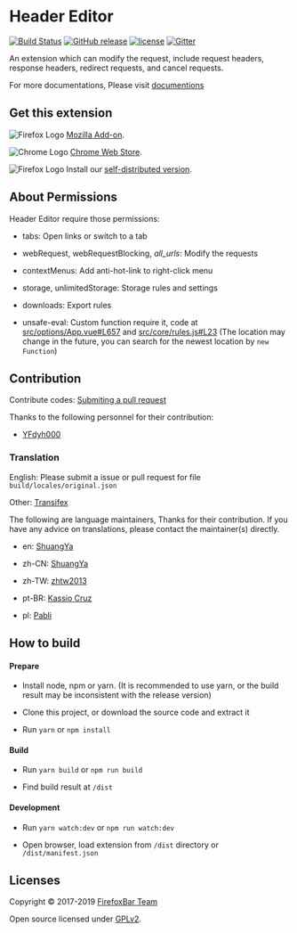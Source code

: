 # Header Editor

[![Build Status](
https://img.shields.io/travis/FirefoxBar/HeaderEditor/master.svg?style=flat-square)](https://travis-ci.org/FirefoxBar/HeaderEditor)
[![GitHub release](https://img.shields.io/github/release/FirefoxBar/HeaderEditor.svg?style=flat-square)](https://github.com/FirefoxBar/HeaderEditor/releases)
[![license](https://img.shields.io/github/license/FirefoxBar/HeaderEditor.svg?style=flat-square)](https://github.com/FirefoxBar/HeaderEditor/blob/master/LICENSE)
[![Gitter](https://img.shields.io/gitter/room/FirefoxBar/HeaderEditor.svg?style=flat-square)](https://gitter.im/FirefoxBar/HeaderEditor)

An extension which can modify the request, include request headers, response headers, redirect requests, and cancel requests.

For more documentations, Please visit [documentions](https://he.firefoxcn.net)

## Get this extension

![Firefox Logo](https://cdnjs.cloudflare.com/ajax/libs/browser-logos/42.8.0/firefox/firefox_16x16.png) [Mozilla Add-on](https://addons.mozilla.org/en-US/firefox/addon/header-editor/).

![Chrome Logo](https://cdnjs.cloudflare.com/ajax/libs/browser-logos/42.8.0/chrome/chrome_16x16.png) [Chrome Web Store](https://chrome.google.com/webstore/detail/header-editor/eningockdidmgiojffjmkdblpjocbhgh).

![Firefox Logo](https://cdnjs.cloudflare.com/ajax/libs/browser-logos/42.8.0/firefox/firefox_16x16.png) Install our [self-distributed version](https://github.com/FirefoxBar/HeaderEditor/releases).

## About Permissions

Header Editor require those permissions:

* tabs: Open links or switch to a tab

* webRequest, webRequestBlocking, _all_urls_: Modify the requests

* contextMenus: Add anti-hot-link to right-click menu

* storage, unlimitedStorage: Storage rules and settings

* downloads: Export rules

* unsafe-eval: Custom function require it, code at [src/options/App.vue#L657](https://github.com/FirefoxBar/HeaderEditor/blob/master/src/options/App.vue#L657) and [src/core/rules.js#L23](https://github.com/FirefoxBar/HeaderEditor/blob/master/src/core/rules.js#L23) (The location may change in the future, you can search for the newest location by `new Function`)

## Contribution

Contribute codes: [Submiting a pull request](https://github.com/FirefoxBar/HeaderEditor/compare)

Thanks to the following personnel for their contribution:

* [YFdyh000](https://github.com/yfdyh000)

### Translation

English: Please submit a issue or pull request for file `build/locales/original.json`

Other: [Transifex](https://www.transifex.com/sytec/header-editor/)

The following are language maintainers, Thanks for their contribution. If you have any advice on translations, please contact the maintainer(s) directly.

* en: [ShuangYa](https://github.com/sylingd)

* zh-CN: [ShuangYa](https://github.com/sylingd)

* zh-TW: [zhtw2013](https://github.com/zhtw2013)

* pt-BR: [Kassio Cruz](https://www.transifex.com/user/profile/kassiocs/)

* pl: [Pabli](https://github.com/pabli24)

## How to build

#### Prepare

* Install node, npm or yarn. (It is recommended to use yarn, or the build result may be inconsistent with the release version)

* Clone this project, or download the source code and extract it

* Run `yarn` or `npm install`

#### Build

* Run `yarn build` or `npm run build`

* Find build result at `/dist`

#### Development

* Run `yarn watch:dev` or `npm run watch:dev`

* Open browser, load extension from `/dist` directory or `/dist/manifest.json`

## Licenses

Copyright © 2017-2019 [FirefoxBar Team](http://team.firefoxcn.net)

Open source licensed under [GPLv2](LICENSE).